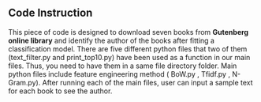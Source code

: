 ## Code Instruction
This piece of code is designed to download seven books from **Gutenberg online library** and identify the author of the books after fitting a classification model.
There are five different python files that two of them (text_filter.py and print_top10.py) have been used as a function in our main files. Thus, you need to have them in a same file directory folder.
Main python files include feature engineering method ( BoW.py , Tfidf.py , N-Gram.py).
After running each of the main files, user can input a sample text for each book to see the author.
